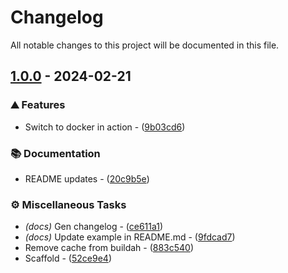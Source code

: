 # Changelog

All notable changes to this project will be documented in this file.

## [1.0.0](https://github.com/bayou-brogrammer/build-container-action/compare/v1..v1.0.0) - 2024-02-21

### ⛰️  Features

- Switch to docker in action - ([9b03cd6](https://github.com/bayou-brogrammer/build-container-action/commit/9b03cd6442e8b4310a10a378a24913437a0f75ee))

### 📚 Documentation

- README updates - ([20c9b5e](https://github.com/bayou-brogrammer/build-container-action/commit/20c9b5e5d12793c7847605b48b1f9884f1b41f54))

### ⚙️ Miscellaneous Tasks

- *(docs)* Gen changelog - ([ce611a1](https://github.com/bayou-brogrammer/build-container-action/commit/ce611a1a1e676bfeea0df29dc6bc098462da7f1f))
- *(docs)* Update example in README.md - ([9fdcad7](https://github.com/bayou-brogrammer/build-container-action/commit/9fdcad7176cc87ada6ed70204a7ebb5f1a788161))
- Remove cache from buildah - ([883c540](https://github.com/bayou-brogrammer/build-container-action/commit/883c54076bafc2db3b01466426f6ff57b2060489))
- Scaffold - ([52ce9e4](https://github.com/bayou-brogrammer/build-container-action/commit/52ce9e446a025ff0fb8c048e3cf2ea22fb3f35aa))

<!-- generated by git-cliff -->
